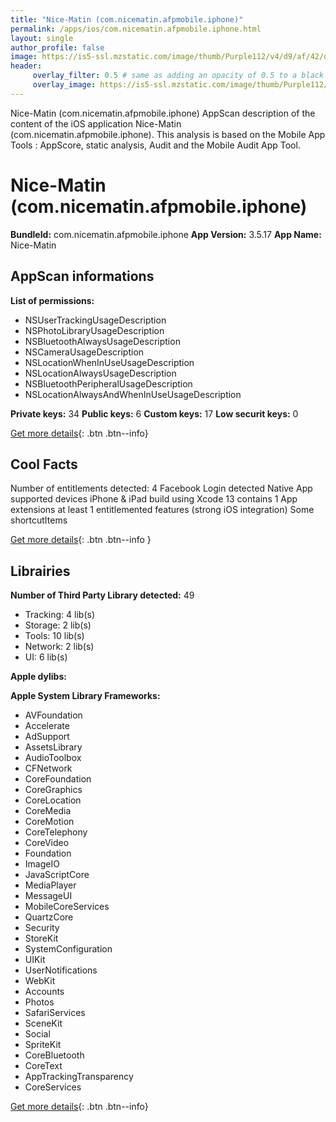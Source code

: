 ```yaml
---
title: "Nice-Matin (com.nicematin.afpmobile.iphone)"
permalink: /apps/ios/com.nicematin.afpmobile.iphone.html
layout: single
author_profile: false
image: https://is5-ssl.mzstatic.com/image/thumb/Purple112/v4/d9/af/42/d9af42af-576a-8a02-962f-fcc1990da716/NM-AppIcon-1x_U007emarketing-0-6-0-85-220.png/512x512bb.jpg
header: 
     overlay_filter: 0.5 # same as adding an opacity of 0.5 to a black background
     overlay_image: https://is5-ssl.mzstatic.com/image/thumb/Purple112/v4/d9/af/42/d9af42af-576a-8a02-962f-fcc1990da716/NM-AppIcon-1x_U007emarketing-0-6-0-85-220.png/512x512bb.jpg
---
```

Nice-Matin (com.nicematin.afpmobile.iphone) AppScan description of the content of the iOS application Nice-Matin (com.nicematin.afpmobile.iphone). This analysis is based on the Mobile App Tools : AppScore, static analysis, Audit and the Mobile Audit App Tool.

# Nice-Matin (com.nicematin.afpmobile.iphone)

**BundleId:** com.nicematin.afpmobile.iphone
**App Version:** 3.5.17
**App Name:** Nice-Matin


## AppScan informations 

**List of permissions:** 
- NSUserTrackingUsageDescription
- NSPhotoLibraryUsageDescription
- NSBluetoothAlwaysUsageDescription
- NSCameraUsageDescription
- NSLocationWhenInUseUsageDescription
- NSLocationAlwaysUsageDescription
- NSBluetoothPeripheralUsageDescription
- NSLocationAlwaysAndWhenInUseUsageDescription
  
  
**Private keys:** 34
**Public keys:** 6
**Custom keys:** 17
**Low securit keys:** 0
  
[Get more details](/pricing.html){: .btn .btn--info}

## Cool Facts

Number of entitlements detected: 4
Facebook Login detected
Native App
supported devices iPhone & iPad
build using Xcode 13
contains 1 App extensions
at least 1 entitlemented features (strong iOS integration)
Some shortcutItems 
  
[Get more details](/pricing.html){: .btn .btn--info }

## Librairies 
**Number of Third Party Library detected:** 49
- Tracking: 4 lib(s)
- Storage: 2 lib(s)
- Tools: 10 lib(s)
- Network: 2 lib(s)
- UI: 6 lib(s)


**Apple dylibs:**


**Apple System Library Frameworks:**
- AVFoundation
- Accelerate
- AdSupport
- AssetsLibrary
- AudioToolbox
- CFNetwork
- CoreFoundation
- CoreGraphics
- CoreLocation
- CoreMedia
- CoreMotion
- CoreTelephony
- CoreVideo
- Foundation
- ImageIO
- JavaScriptCore
- MediaPlayer
- MessageUI
- MobileCoreServices
- QuartzCore
- Security
- StoreKit
- SystemConfiguration
- UIKit
- UserNotifications
- WebKit
- Accounts
- Photos
- SafariServices
- SceneKit
- Social
- SpriteKit
- CoreBluetooth
- CoreText
- AppTrackingTransparency
- CoreServices


  
[Get more details](/pricing.html){: .btn .btn--info}

